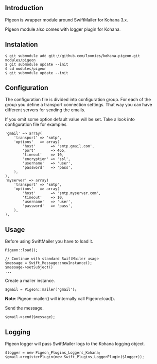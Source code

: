 ## Introduction

Pigeon is wrapper module around SwiftMailer for Kohana 3.x.

Pigeon module also comes with logger plugin for Kohana.

## Instalation

	$ git submodule add git://github.com/loonies/kohana-pigeon.git modules/pigeon
	$ git submodule update --init
	$ cd modules/pigeon
	$ git submodule update --init

## Configuration

The configuration file is divided into configuration group. For each of the group you define a transport connection settings. That way you can have different servers for sending the emails.

If you omit some option default value will be set. Take a look into configuration file for examples.

	'gmail' => array(
		'transport' => 'smtp',
		'options'   => array(
			'host'       => 'smtp.gmail.com',
			'port'       => 465,
			'timeout'    => 10,
			'encryption' => 'ssl',
			'username'   => 'user',
			'password'   => 'pass',
		),
	),
	'myserver' => array(
		'transport' => 'smtp',
		'options'   => array(
			'host'       => 'smtp.myserver.com',
			'timeout'    => 10,
			'username'   => 'user',
			'password'   => 'pass',
		),
	),

## Usage

Before using SwiftMailer you have to load it.

	Pigeon::load();

	// Continue with standard SwiftMailer usage
	$message = Swift_Message::newInstance();
	$message->setSubject()
	...

Create a mailer instance.

	$gmail = Pigeon::mailer('gmail');

**Note**: Pigeon::mailer() will internally call Pigeon::load().

Send the message.

	$gmail->send($message);


## Logging

Pigeon logger will pass SwiftMailer logs to the Kohana logging object.

	$logger = new Pigeon_Plugins_Loggers_Kohana;
	$gmail->registerPlugin(new Swift_Plugins_LoggerPlugin($logger));

